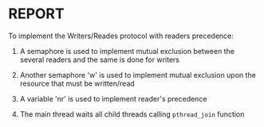 # REPORT

To implement the Writers/Reades protocol with readers precedence:

1. A semaphore is used to implement mutual exclusion between the several readers and the same is done for writers

2. Another semaphore 'w' is used to implement mutual exclusion upon the resource that must be written/read

3. A variable 'nr' is used to implement reader's precedence

4. The main thread waits all child threads calling `pthread_join` function
